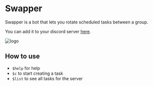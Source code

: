 # Swapper
Swapper is a bot that lets you rotate scheduled tasks between a group.

You can add it to your discord server [here](https://discord.com/api/oauth2/authorize?client_id=1026684692507934730&permissions=137439472704&scope=bot).

![logo](https://cdn.discordapp.com/avatars/1026684692507934730/96268f0a8334aebea1cd735e23a52962.webp?size=240)

## How to use
- `$help` for help
- `$c` to start creating a task
- `$list` to see all tasks for the server
